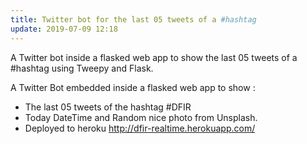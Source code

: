 ```yaml
---
title: Twitter bot for the last 05 tweets of a #hashtag
update: 2019-07-09 12:18
---
```



A Twitter bot inside a flasked web app to show the last 05 tweets of a #hashtag using Tweepy and Flask.

A Twitter Bot embedded inside a flasked web app to show :

 - The last 05 tweets of the hashtag #DFIR
 - Today DateTime and Random nice photo from Unsplash.
 - Deployed to heroku <http://dfir-realtime.herokuapp.com/>
